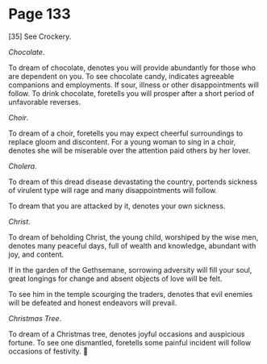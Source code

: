# Page 133
[35] See Crockery.


_Chocolate_.


To dream of chocolate, denotes you will provide abundantly
for those who are dependent on you. To see chocolate candy,
indicates agreeable companions and employments.
If sour, illness or other disappointments will follow.
To drink chocolate, foretells you will prosper after a short
period of unfavorable reverses.


_Choir_.


To dream of a choir, foretells you may expect cheerful surroundings
to replace gloom and discontent. For a young woman to sing in a choir,
denotes she will be miserable over the attention paid others by her lover.


_Cholera_.


To dream of this dread disease devastating the country, portends sickness
of virulent type will rage and many disappointments will follow.


To dream that you are attacked by it, denotes your own sickness.


_Christ_.


To dream of beholding Christ, the young child, worshiped by the
wise men, denotes many peaceful days, full of wealth and knowledge,
abundant with joy, and content.


If in the garden of the Gethsemane, sorrowing adversity will fill your soul,
great longings for change and absent objects of love will be felt.


To see him in the temple scourging the traders, denotes that evil
enemies will be defeated and honest endeavors will prevail.


_Christmas Tree_.


To dream of a Christmas tree, denotes joyful occasions and
auspicious fortune. To see one dismantled, foretells some
painful incident will follow occasions of festivity.
